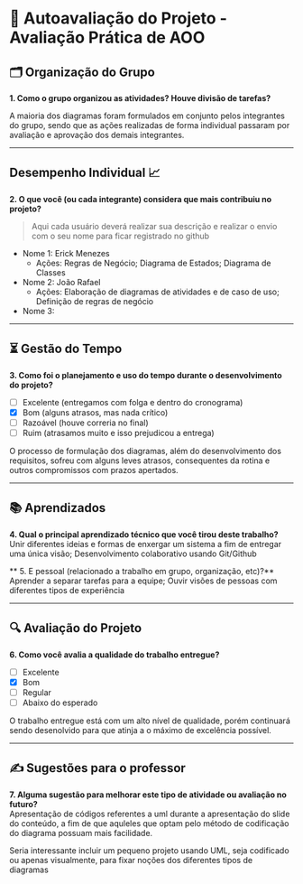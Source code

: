 # 🧠 Autoavaliação do Projeto - Avaliação Prática de AOO

## 🗂️ Organização do Grupo
**1. Como o grupo organizou as atividades? Houve divisão de tarefas?**

A maioria dos diagramas foram formulados em conjunto pelos integrantes do grupo, sendo que as ações realizadas de forma individual passaram por avaliação e aprovação dos demais integrantes. 

---

## Desempenho Individual 📈
**2. O que você (ou cada integrante) considera que mais contribuiu no projeto?**
> Aqui cada usuário deverá realizar sua descrição e realizar o envio com o seu nome para ficar registrado no github

- Nome 1: Erick Menezes
    - Ações: Regras de Negócio; Diagrama de Estados; Diagrama de Classes
- Nome 2: João Rafael
    - Ações: Elaboração de diagramas de atividades e de caso de uso; Definição de regras de negócio
- Nome 3: 



---

## ⏳ Gestão do Tempo
**3. Como foi o planejamento e uso do tempo durante o desenvolvimento do projeto?**

- [ ] Excelente (entregamos com folga e dentro do cronograma)
- [x] Bom (alguns atrasos, mas nada crítico)
- [ ] Razoável (houve correria no final)
- [ ] Ruim (atrasamos muito e isso prejudicou a entrega)

O processo de formulação dos diagramas, além do desenvolvimento dos requisitos, sofreu com alguns leves atrasos, consequentes da rotina e outros compromissos com prazos apertados.

---

## 📚 Aprendizados
**4. Qual o principal aprendizado técnico que você tirou deste trabalho?**  
Unir diferentes ideias e formas de enxergar um sistema a fim de entregar uma única visão;
Desenvolvimento colaborativo usando Git/Github

** 5. E pessoal (relacionado a trabalho em grupo, organização, etc)?**  
Aprender a separar tarefas para a equipe;
Ouvir visões de pessoas com diferentes tipos de experiência

---

## 🔍 Avaliação do Projeto
**6. Como você avalia a qualidade do trabalho entregue?**

- [ ] Excelente
- [x] Bom
- [ ] Regular
- [ ] Abaixo do esperado

O trabalho entregue está com um alto nível de qualidade, porém continuará sendo desenolvido para que atinja a o máximo de excelência possível.  

---

## ✍️ Sugestões para o professor
**7. Alguma sugestão para melhorar este tipo de atividade ou avaliação no futuro?**  
Apresentação de códigos referentes a uml durante a apresentação do slide do conteúdo, a fim de que aquleles que optam pelo método de codificação do diagrama possuam mais facilidade.

Seria interessante incluir um pequeno projeto usando UML, seja codificado ou apenas visualmente, para fixar noções dos diferentes tipos de diagramas 


